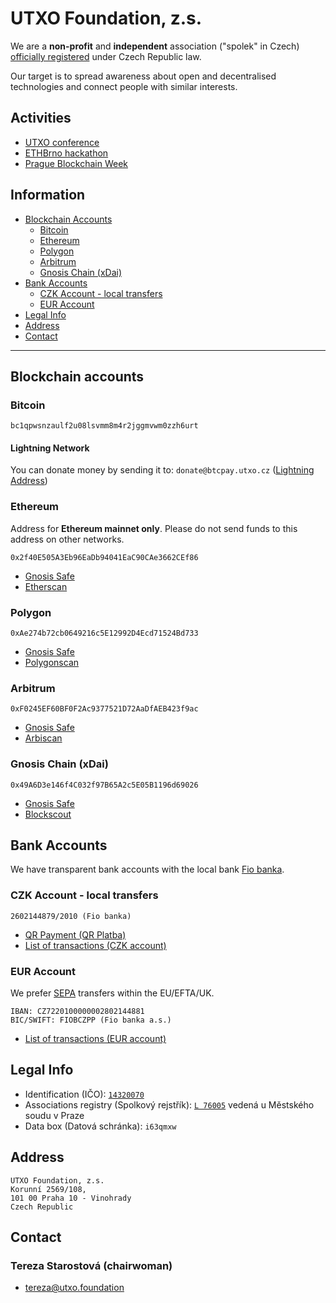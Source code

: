 # UTXO Foundation, z.s.

We are a **non-profit** and **independent** association ("spolek" in Czech) [officially registered](#legal-info) under Czech Republic law.

Our target is to spread awareness about open and decentralised technologies and connect people with similar interests.

## Activities
- [UTXO conference](https://utxo.cz)
- [ETHBrno hackathon](https://ethbrno.cz)
- [Prague Blockchain Week](https://prgblockweek.com/)

## Information
- [Blockchain Accounts](#blockchain-accounts)
  - [Bitcoin](#bitcoin)
  - [Ethereum](#ethereum)
  - [Polygon](#polygon)
  - [Arbitrum](#arbitrum)
  - [Gnosis Chain (xDai)](#gnosis-chain-xdai)
- [Bank Accounts](#bank-accounts)
  - [CZK Account - local transfers](#czk-account---local-transfers)
  - [EUR Account](#eur-account)
- [Legal Info](#legal-info)
- [Address](#address)
- [Contact](#contact)

---

## Blockchain accounts

### Bitcoin
```
bc1qpwsnzaulf2u08lsvmm8m4r2jggmvwm0zzh6urt
```

#### Lightning Network
You can donate money by sending it to: `donate@btcpay.utxo.cz` ([Lightning Address](https://lightningaddress.com/))

### Ethereum
Address for **Ethereum mainnet only**. Please do not send funds to this address on other networks.
```
0x2f40E505A3Eb96EaDb94041EaC90CAe3662CEf86
```
- [Gnosis Safe](https://gnosis-safe.io/app/eth:0x2f40E505A3Eb96EaDb94041EaC90CAe3662CEf86/)
- [Etherscan](https://etherscan.io/address/0x2f40E505A3Eb96EaDb94041EaC90CAe3662CEf86)

### Polygon
```
0xAe274b72cb0649216c5E12992D4Ecd71524Bd733
```
- [Gnosis Safe](https://gnosis-safe.io/app/matic:0xAe274b72cb0649216c5E12992D4Ecd71524Bd733/)
- [Polygonscan](https://polygonscan.com/address/0xAe274b72cb0649216c5E12992D4Ecd71524Bd733)

### Arbitrum
```
0xF0245EF60BF0F2Ac9377521D72AaDfAEB423f9ac
```
- [Gnosis Safe](https://gnosis-safe.io/app/arb1:0xF0245EF60BF0F2Ac9377521D72AaDfAEB423f9ac/)
- [Arbiscan](https://arbiscan.io/address/0xF0245EF60BF0F2Ac9377521D72AaDfAEB423f9ac)

### Gnosis Chain (xDai)
```
0x49A6D3e146f4C032f97B65A2c5E05B1196d69026
```
- [Gnosis Safe](https://gnosis-safe.io/app/gno:0x49A6D3e146f4C032f97B65A2c5E05B1196d69026/)
- [Blockscout](https://blockscout.com/xdai/mainnet/address/0x49A6D3e146f4C032f97B65A2c5E05B1196d69026/transactions)

## Bank Accounts

We have transparent bank accounts with the local bank [Fio banka](https://www.fio.cz/).

### CZK Account - local transfers

```
2602144879/2010 (Fio banka)
```

- [QR Payment (QR Platba)](https://qr-platba.cz/pro-vyvojare/generator/?accountNumber=2602144879&bankCode=2100&message=Dar%20UTXO%20Foundation%20z.s.)
- [List of transactions (CZK account)](https://ib.fio.cz/ib/transparent?a=2602144879)

### EUR Account

We prefer [SEPA](https://en.wikipedia.org/wiki/Single_Euro_Payments_Area) transfers within the EU/EFTA/UK.

```
IBAN: CZ7220100000002802144881
BIC/SWIFT: FIOBCZPP (Fio banka a.s.)
```
- [List of transactions (EUR account)](https://ib.fio.cz/ib/transparent?a=2802144881)

## Legal Info

- Identification (IČO): [`14320070`](https://www.rzp.cz/cgi-bin/aps_cacheWEB.sh?VSS_SERV=ZVWSBJFND&OKRES=&CASTOBCE=&OBEC=&ULICE=&CDOM=&COR=&COZ=&ICO=14320070&OBCHJM=&OBCHJMATD=0&ROLES=P&JMENO=&PRIJMENI=&NAROZENI=&ROLE=&VYPIS=1&type=&PODLE=subjekt&Action=Search&PRESVYBER=1)
- Associations registry (Spolkový rejstřík): [`L 76005`](https://or.justice.cz/ias/ui/rejstrik-firma.vysledky?subjektId=1152052&typ=PLATNY) vedená u Městského soudu v Praze
- Data box (Datová schránka): `i63qmxw`

## Address

```
UTXO Foundation, z.s.
Korunní 2569/108,
101 00 Praha 10 - Vinohrady
Czech Republic
```

## Contact

### Tereza Starostová (chairwoman)
- [tereza@utxo.foundation](mailto:tereza@utxo.foundation)

